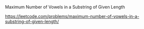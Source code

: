 Maximum Number of Vowels in a Substring of Given Length

https://leetcode.com/problems/maximum-number-of-vowels-in-a-substring-of-given-length/

